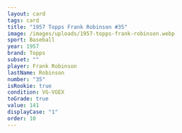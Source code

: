 ```yaml
---
layout: card
tags: card
title: "1957 Topps Frank Robinson #35"
image: /images/uploads/1957-topps-frank-robinson.webp
sport: Baseball
year: 1957
brand: Topps
subset: ""
player: Frank Robinson
lastName: Robinson
number: "35"
isRookie: true
condition: VG-VGEX
toGrade: true
value: 141
displayCase: "1"
order: 10
---
```

